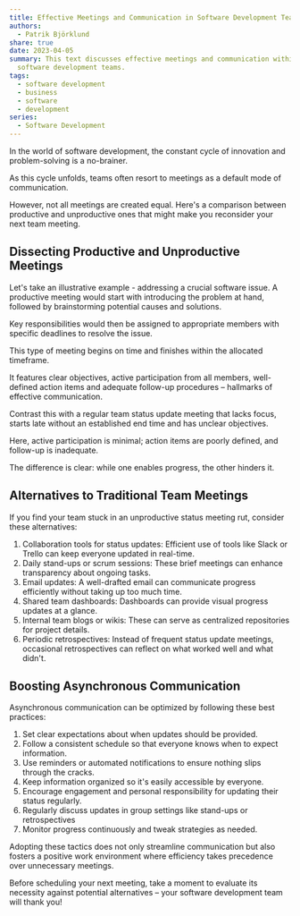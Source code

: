 ```yaml
---
title: Effective Meetings and Communication in Software Development Teams
authors:
  - Patrik Björklund
share: true
date: 2023-04-05
summary: This text discusses effective meetings and communication within
  software development teams.
tags:
  - software development
  - business
  - software
  - development
series:
  - Software Development
---
```



In the world of software development, the constant cycle of innovation and problem-solving is a no-brainer. 

As this cycle unfolds, teams often resort to meetings as a default mode of communication. 

However, not all meetings are created equal. Here's a comparison between productive and unproductive ones that might make you reconsider your next team meeting.

## Dissecting Productive and Unproductive Meetings

Let's take an illustrative example - addressing a crucial software issue. A productive meeting would start with introducing the problem at hand, followed by brainstorming potential causes and solutions. 

Key responsibilities would then be assigned to appropriate members with specific deadlines to resolve the issue.

This type of meeting begins on time and finishes within the allocated timeframe. 

It features clear objectives, active participation from all members, well-defined action items and adequate follow-up procedures – hallmarks of effective communication.

Contrast this with a regular team status update meeting that lacks focus, starts late without an established end time and has unclear objectives. 

Here, active participation is minimal; action items are poorly defined, and follow-up is inadequate.

The difference is clear: while one enables progress, the other hinders it.

## Alternatives to Traditional Team Meetings

If you find your team stuck in an unproductive status meeting rut, consider these alternatives:

1. Collaboration tools for status updates: Efficient use of tools like Slack or Trello can keep everyone updated in real-time.
2. Daily stand-ups or scrum sessions: These brief meetings can enhance transparency about ongoing tasks.
3. Email updates: A well-drafted email can communicate progress efficiently without taking up too much time.
4. Shared team dashboards: Dashboards can provide visual progress updates at a glance.
5. Internal team blogs or wikis: These can serve as centralized repositories for project details.
6. Periodic retrospectives: Instead of frequent status update meetings, occasional retrospectives can reflect on what worked well and what didn't.

## Boosting Asynchronous Communication

Asynchronous communication can be optimized by following these best practices:

1. Set clear expectations about when updates should be provided.
2. Follow a consistent schedule so that everyone knows when to expect information.
3. Use reminders or automated notifications to ensure nothing slips through the cracks.
4. Keep information organized so it's easily accessible by everyone.
5. Encourage engagement and personal responsibility for updating their status regularly.
6. Regularly discuss updates in group settings like stand-ups or retrospectives
7. Monitor progress continuously and tweak strategies as needed.

Adopting these tactics does not only streamline communication but also fosters a positive work environment where efficiency takes precedence over unnecessary meetings.

Before scheduling your next meeting, take a moment to evaluate its necessity against potential alternatives – your software development team will thank you!